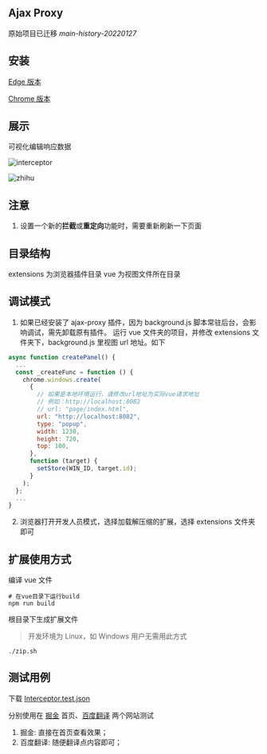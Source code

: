 ## Ajax Proxy

原始项目已迁移 _main-history-20220127_

## 安装

[Edge 版本](https://microsoftedge.microsoft.com/addons/detail/ajax-proxy/iladajdkobpmadjfpeginhngnneaoefi)

[Chrome 版本](https://chrome.google.com/webstore/detail/ajax-proxy/jbikjaejnjfbloojafllmdiknfndgljo)

## 展示

可视化编辑响应数据

![interceptor](https://github.com/g0ngjie/ajax-proxy/wiki/images/interceptor-1.png)

![zhihu](https://github.com/g0ngjie/ajax-proxy/wiki/images/zhihu-ajaxproxy.png)

## 注意

1. 设置一个新的**拦截**或**重定向**功能时，需要重新刷新一下页面

## 目录结构

extensions 为浏览器插件目录
vue 为视图文件所在目录

## 调试模式

1. 如果已经安装了 ajax-proxy 插件，因为 background.js 脚本常驻后台，会影响调试，需先卸载原有插件。
   运行 vue 文件夹的项目，并修改 extensions 文件夹下，background.js 里视图 url 地址。如下

```js
async function createPanel() {
  ...
  const _createFunc = function () {
    chrome.windows.create(
      {
        // 如果是本地环境运行，请修改url地址为实际vue请求地址
        // 例如：http://localhost:8082
        // url: "page/index.html",
        url: "http://localhost:8082",
        type: "popup",
        width: 1230,
        height: 720,
        top: 100,
      },
      function (target) {
        setStore(WIN_ID, target.id);
      }
    );
  };
  ...
}
```

2. 浏览器打开开发人员模式，选择加载解压缩的扩展，选择 extensions 文件夹即可

## 扩展使用方式

编译 vue 文件

```shell
# 在vue目录下运行build
npm run build
```

根目录下生成扩展文件

> 开发环境为 Linux，如 Windows 用户无需用此方式

```shell
./zip.sh
```

## 测试用例

下载 [Interceptor.test.json](https://github.com/g0ngjie/ajax-proxy/blob/main/Interceptor.test.json)

分别使用在 [掘金](https://juejin.cn/) 首页、[百度翻译](https://fanyi.baidu.com/) 两个网站测试

1. 掘金: 直接在首页查看效果；
2. 百度翻译: 随便翻译点内容即可；
